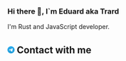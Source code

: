 ### Hi there 👋, I\`m Eduard aka Trard

I'm Rust and JavaScript developer.

<div>
    <h2>
        <a href="https://t.me/trard"><img style="vertical-align:middle; height:1rem" alt="" src="docs/assests/images/Telegram.svg"></a>
        <span style="vertical-align:middle">Contact with me</span>
    </h2>
</div>
